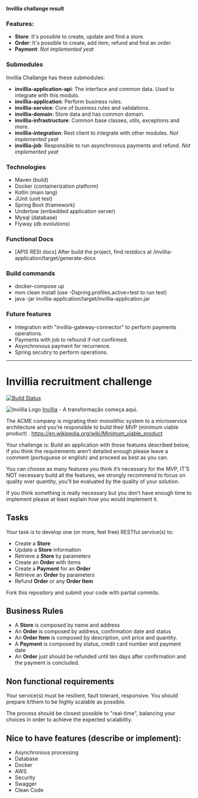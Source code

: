 **Invillia challange result**

### Features:
   - **Store**: It's possible to create, update and find a store.
   - **Order**: It's possible to create, add item, refund and find an order.
   - **Payment**: *Not implemented yeat*

### Submodules
Invillia Challange has these submodules:
 - **invillia-application-api**: The interface and common data. Used to integrate with this modulo.
 - **invillia-application**: Perform business rules.
 - **invillia-service**: Core of business rules and validations.
 - **invillia-domain**: Store data and has common domain.
 - **invillia-infrastructure**: Common base classes, utils, exceptions and more.
 - **invillia-integration**: Rest client to integrate with other modules. *Not implemented yeat*
 - **invillia-job**: Responsible to run asynchronous payments and refund. *Not implemented yeat*

### Technologies
 - Maven (build)
 - Docker (containerization platform)
 - Kotlin (main lang)
 - JUnit (unit test)
 - Spring Boot (framework)
 - Undertow (embedded application server)
 - Mysql (database)
 - Flyway (db evolutions)
 
### Functional Docs 
- [APIS RESt docs] After build the project, find restdocs at /invillia-application/target/generate-docs

### Build commands
 - docker-compose up
 - mvn clean install (use -Dspring.profiles.active=test to run test)
 - java -jar invillia-application/target/invillia-application.jar

### Future features
 - Integration with "invillia-gateway-connector" to perform payments operations.
 - Payments with job to refound if not confirmed.
 - Asynchronous payment for recurrence.
 - Spring secutiry to perform operations.


---------------------------------------------------------------------------------------------------------




# Invillia recruitment challenge

[![Build Status](https://travis-ci.org/shelsonjava/invillia.svg?branch=master)](https://travis-ci.org/shelsonjava/invillia)

![Invillia Logo](https://invillia.com/public/assets/img/logo-invillia.svg)
[Invillia](https://https://www.invillia.com/) - A transformação começa aqui.

The ACME company is migrating their monolithic system to a microservice architecture and you’re responsible to build their MVP (minimum viable product)  .
https://en.wikipedia.org/wiki/Minimum_viable_product

Your challenge is:
Build an application with those features described below, if you think the requirements aren’t detailed enough please leave a comment (portuguese or english) and proceed as best as you can.

You can choose as many features you think it’s necessary for the MVP,  IT’S NOT necessary build all the features, we strongly recommend to focus on quality over quantity, you’ll be evaluated by the quality of your solution.

If you think something is really necessary but you don’t have enough time to implement please at least explain how you would implement it.

## Tasks

Your task is to develop one (or more, feel free) RESTful service(s) to:
* Create a **Store**
* Update a **Store** information
* Retrieve a **Store** by parameters
* Create an **Order** with items
* Create a **Payment** for an **Order**
* Retrieve an **Order** by parameters
* Refund **Order** or any **Order Item**

Fork this repository and submit your code with partial commits.

## Business Rules

* A **Store** is composed by name and address
* An **Order** is composed by address, confirmation date and status
* An **Order Item** is composed by description, unit price and quantity.
* A **Payment** is composed by status, credit card number and payment date
* An **Order** just should be refunded until ten days after confirmation and the payment is concluded.

## Non functional requirements

Your service(s) must be resilient, fault tolerant, responsive. You should prepare it/them to be highly scalable as possible.

The process should be closest possible to "real-time", balancing your choices in order to achieve the expected
scalability.

## Nice to have features (describe or implement):
* Asynchronous processing
* Database
* Docker
* AWS
* Security
* Swagger
* Clean Code
